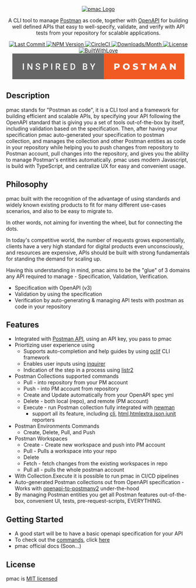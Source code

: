 <p align="center">
  <a href="https://github.com/postman-as-code/pmac/" target="blank"><img src="./images/pmac-logo.png" width="120" alt="pmac Logo" /></a>
</p>
<p align="center">A CLI tool to manage <a href="https://www.postman.com/" target="_blank">Postman</a> as code, together with <a href="https://www.openapis.org/">OpenAPI</a> for building well defined APIs that easy to well-specify, validate, and verify with API tests from your repository for scalable applications.</p>

 <p align="center">
  <a href="https://github.com/postman-as-code/pmac" target="_blank">
    <img src="https://img.shields.io/github/last-commit/postman-as-code/pmac" alt="Last Commit" />
  </a>
  <a href="https://npmjs.org/package/pmac" target="_blank">
    <img src="https://img.shields.io/npm/v/pmac.svg" alt="NPM Version" />
  </a>
  <a href="https://circleci.com/gh/pmac/tree/tree/main" target="_blank">
    <img src="https://img.shields.io/circleci/build/github/postman-as-code/pmac/main" alt="CircleCI" />
  </a>
  <a href="https://npmjs.org/package/pmac" target="_blank">
    <img src="https://img.shields.io/npm/dm/pmac.svg" alt="Downloads/Month" />
  </a>
  <a href="https://github.com/postman-as-code/pmac/blob/main/LICENSE" target="_blank">
    <img src="https://img.shields.io/npm/l/pmac.svg" alt="License" />
  </a>
  <br/>
  <a href="https://github.com/postman-as-code/pmac" target="_blank">
    <img src="https://forthebadge.com/images/badges/built-with-love.svg" alt="BuiltWithLove" />
  </a>
  <a href="https://blog.postman.com/making-the-postman-logo/" target="_blank">
    <img src="./images/inspired-by-postman.svg" alt="InspiredByPostman" />
  </a>
 </p>

## Description

pmac stands for "Postman as code", it is a CLI tool and a framework for building efficient and scalable APIs, by specifying your API following the OpenAPI standard that is giving you a set of tools out-of-the-box by itself, including validation based on the specification. Then, after having your specification pmac auto-generated your specification to postman collection, and manages the collection and other Postman entities as code in your repository while helping you to push changes from repository to Postman account, pull changes into the repository, and gives you the ability to manage Postman's entities automatically. pmac uses modern Javascript, is build with TypeScript, and centralize UX for easy and convenient usage.

## Philosophy

pmac built with the recognition of the advantage of using standards and widely known existing products to fit for many different use-cases scenarios, and also to be easy to migrate to.

In other words, not aiming for inventing the wheel, but for connecting the dots.

In today's competitive world, the number of requests grows exponentially, clients have a very high standard for digital products even unconsciously, and resources are expensive, APIs should be built with strong fundamentals for standing the demand for scaling up.

Having this understanding in mind, pmac aims to be the "glue" of 3 domains any API required to manage - Specification, Validation, Verification.

* Specification with OpenAPI (v3)
* Validation by using the specification
* Verification by auto-generating & managing API tests with postman as code in your repository

## Features

* Integrated with [Postman API](https://www.postman.com/), using an API key, you pass to pmac
* Priortizing user experience using
  * Supports auto-completion and help guides by using [oclif](https://github.com/oclif/oclif) CLI framework
  * Enables user inputs using [inquirer](https://github.com/SBoudrias/Inquirer.js/)
  * Indication of the step in a process using [listr2](https://github.com/cenk1cenk2/listr2)
* Postman Collections supported commands
  * Pull - into repository from your PM account
  * Push - into PM account from repository
  * Create and Update automatically from your OpenAPI spec yml
  * Delete - both local (repo), and remote (PM account)
  * Execute - run Postman collection fully integrated with [newman](https://github.com/postmanlabs/newman)
    * support all its feature, including [cli](https://github.com/postmanlabs/newman#cli-reporter), [html](https://github.com/postmanlabs/newman#html-reporter),[htmlextra](https://github.com/DannyDainton/newman-reporter-htmlextra),[json](https://github.com/postmanlabs/newman#html-reporter),[junit](https://github.com/postmanlabs/newman#html-reporter) reporters
* Postman Environments Commands
  * Create, Delete, Pull, and Push
* Postman Workspaces
  * Create - Create new workspace and push into PM account
  * Pull - Pulls a workspace into your repo
  * Delete
  * Fetch - fetch changes from the existing workspaces in repo
  * Pull all - pulls the whole postman account
* With Collection.Execute it is possible to run pmac in CI/CD pipelines
* Auto-generated Postman collections out from OpenAPI specification - Works with [openapi-to-postmanv2](https://github.com/postmanlabs/openapi-to-postman) under-the-hood
* By managing Postman entities you get all Postman features out-of-the-box, convenient UI, tests, pre-request-scripts, EVERYTHING.

## Getting Started

* A good start will be to have a basic openapi specification for your API
* To check out the [commands](./COMMANDS.md), click [here](./COMMANDS.md)
* pmac official docs (Soon...)

## License

pmac is [MIT licensed](./LICENSE)

